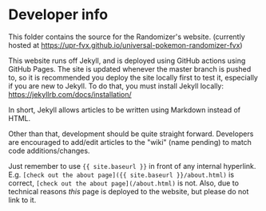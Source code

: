 # Developer info

This folder contains the source for the Randomizer's website.
(currently hosted at https://upr-fvx.github.io/universal-pokemon-randomizer-fvx)

This website runs off Jekyll, and is deployed using GitHub actions using 
GitHub Pages. The site is updated whenever the master branch is pushed to, 
so it is recommended you deploy the site locally first to test it, especially
if you are new to Jekyll. To do that, you must install Jekyll locally:
https://jekyllrb.com/docs/installation/

In short, Jekyll allows articles to be written using Markdown instead of HTML.

Other than that, development should be quite straight forward. Developers 
are encouraged to add/edit articles to the "wiki" (name pending) to match
code additions/changes.

Just remember to use `{{ site.baseurl }}` in front of any internal hyperlink. 
E.g. `[check out the about page]({{ site.baseurl }}/about.html)` is correct,
`[check out the about page](/about.html)` is not. Also, due to technical reasons
_this_ page is deployed to the website, but please do not link to it.